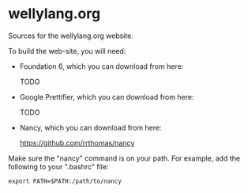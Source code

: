 # wellylang.org
Sources for the wellylang.org website.

To build the web-site, you will need:

 - Foundation 6, which you can download from here:

     TODO

 - Google Prettifier, which you can download from here:

     TODO

 - Nancy, which you can download from here:

     https://github.com/rrthomas/nancy

Make sure the "nancy" command is on your path. For example, add the following to your ".bashrc" file:

    export PATH=$PATH:/path/to/nancy

